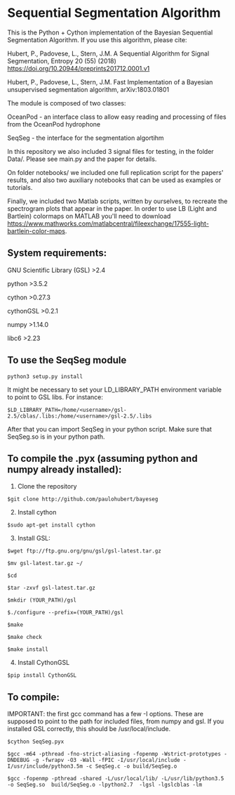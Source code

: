 # Sequential Segmentation Algorithm

This is the Python + Cython implementation of the Bayesian Sequential Segmentation Algorithm.
If you use this algorithm, please cite:

Hubert, P., Padovese, L., Stern, J.M. A Sequential Algorithm for Signal Segmentation, Entropy 20 (55)  (2018) https://doi.org/10.20944/preprints201712.0001.v1

Hubert, P., Padovese, L., Stern, J.M. Fast Implementation of a Bayesian unsupervised segmentation algorithm, arXiv:1803.01801

The module is composed of two classes: 

OceanPod - an interface class to allow easy reading and processing of files from the OceanPod hydrophone

SeqSeg - the interface for the segmentation algortihm

In this repository we also included 3 signal files for testing, in the folder Data/. Please see main.py and the paper for details.

On folder notebooks/ we included one full replication script for the papers' results, and also two auxiliary notebooks that can be used as examples or tutorials.

Finally, we included two Matlab scripts, written by ourselves, to recreate the spectrogram plots that appear in the paper. In order to use LB (Light and Bartlein) colormaps on MATLAB you'll need to download https://www.mathworks.com/matlabcentral/fileexchange/17555-light-bartlein-color-maps.


## System requirements:

GNU Scientific Library (GSL) >2.4 

python >3.5.2

cython >0.27.3

cythonGSL >0.2.1

numpy >1.14.0

libc6 >2.23

## To use the SeqSeg module

```
python3 setup.py install
```

It might be necessary to set your LD_LIBRARY_PATH environment variable to point to GSL libs. For instance:

```
$LD_LIBRARY_PATH=/home/<username>/gsl-2.5/cblas/.libs:/home/<username>/gsl-2.5/.libs
```

After that you can import SeqSeg in your python script. Make sure that SeqSeg.so is in your python path.

## To compile the .pyx (assuming python and numpy already installed):

1. Clone the repository

```
$git clone http://github.com/paulohubert/bayeseg
```

2. Install cython

```
$sudo apt-get install cython
```

3. Install GSL:

```
$wget ftp://ftp.gnu.org/gnu/gsl/gsl-latest.tar.gz

$mv gsl-latest.tar.gz ~/

$cd 

$tar -zxvf gsl-latest.tar.gz

$mkdir (YOUR_PATH)/gsl

$./configure --prefix=(YOUR_PATH)/gsl

$make

$make check

$make install
```

4. Install CythonGSL

```
$pip install CythonGSL
```


## To compile:

IMPORTANT: the first gcc command has a few -I options. These are supposed to point to the path for included files, from numpy and gsl. If you installed GSL correctly, this should be /usr/local/include.

```
$cython SeqSeg.pyx

$gcc -m64 -pthread -fno-strict-aliasing -fopenmp -Wstrict-prototypes -DNDEBUG -g -fwrapv -O3 -Wall -fPIC -I/usr/local/include -I/usr/include/python3.5m -c SeqSeg.c -o build/SeqSeg.o

$gcc -fopenmp -pthread -shared -L/usr/local/lib/ -L/usr/lib/python3.5 -o SeqSeg.so  build/SeqSeg.o -lpython2.7  -lgsl -lgslcblas -lm
```
